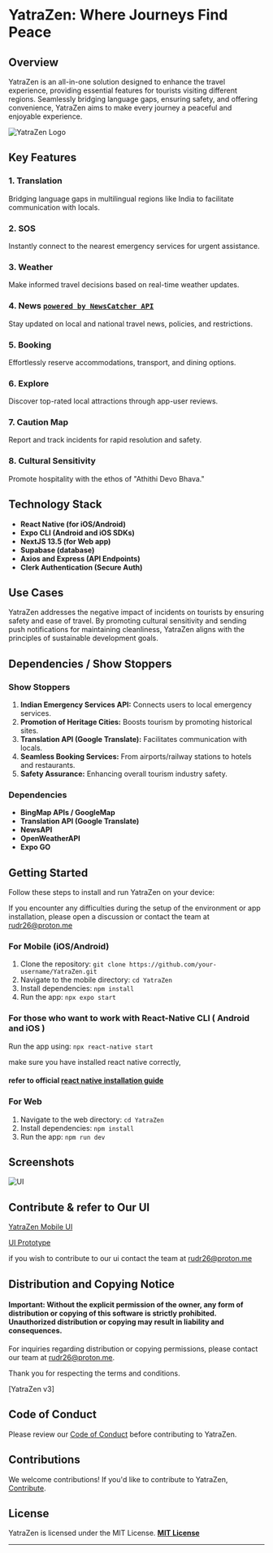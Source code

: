 
# YatraZen: Where Journeys Find Peace

## Overview

YatraZen is an all-in-one solution designed to enhance the travel experience, providing essential features for tourists visiting different regions. Seamlessly bridging language gaps, ensuring safety, and offering convenience, YatraZen aims to make every journey a peaceful and enjoyable experience.

![YatraZen Logo](https://ucarecdn.com/b71f779c-9894-48cf-9383-6ce0256d5956/-/scale_crop/385x91/-/format/auto/-/quality/normal/-/rasterize/)

## Key Features

### 1. Translation
Bridging language gaps in multilingual regions like India to facilitate communication with locals.

### 2. SOS
Instantly connect to the nearest emergency services for urgent assistance.

### 3. Weather
Make informed travel decisions based on real-time weather updates.

### 4. News [```powered by NewsCatcher API```](https://www.newscatcherapi.com/)
Stay updated on local and national travel news, policies, and restrictions.

### 5. Booking
Effortlessly reserve accommodations, transport, and dining options.

### 6. Explore
Discover top-rated local attractions through app-user reviews.

### 7. Caution Map
Report and track incidents for rapid resolution and safety.

### 8. Cultural Sensitivity
Promote hospitality with the ethos of "Athithi Devo Bhava."

## Technology Stack

- **React Native (for iOS/Android)**
- **Expo CLI (Android and iOS SDKs)**
- **NextJS 13.5 (for Web app)**
- **Supabase (database)**
- **Axios and Express (API Endpoints)**
- **Clerk Authentication (Secure Auth)**

## Use Cases

YatraZen addresses the negative impact of incidents on tourists by ensuring safety and ease of travel. By promoting cultural sensitivity and sending push notifications for maintaining cleanliness, YatraZen aligns with the principles of sustainable development goals.

## Dependencies / Show Stoppers

### Show Stoppers

1. **Indian Emergency Services API:** Connects users to local emergency services.
2. **Promotion of Heritage Cities:** Boosts tourism by promoting historical sites.
3. **Translation API (Google Translate):** Facilitates communication with locals.
4. **Seamless Booking Services:** From airports/railway stations to hotels and restaurants.
5. **Safety Assurance:** Enhancing overall tourism industry safety.

### Dependencies

- **BingMap APIs / GoogleMap**
- **Translation API (Google Translate)**
- **NewsAPI**
- **OpenWeatherAPI**
- **Expo GO**

## Getting Started

Follow these steps to install and run YatraZen on your device:

If you encounter any difficulties during the setup of the environment or app installation, please open a discussion or contact the team at rudr26@proton.me

### For Mobile (iOS/Android)

 1. Clone the repository: `git clone https://github.com/your-username/YatraZen.git`
 2. Navigate to the mobile directory: `cd YatraZen`
 3. Install dependencies: `npm install`
 4. Run the app: `npx expo start`
### For those who want to work with React-Native CLI ( Android and iOS )
Run the app using: `npx react-native start`

 make sure you have installed react native correctly, 
 #### refer to official [react native installation guide](https://reactnative.dev/docs/next/environment-setup)

### For Web

1. Navigate to the web directory: `cd YatraZen`
2. Install dependencies: `npm install`
3. Run the app: `npm run dev`

## Screenshots

![UI](https://ucarecdn.com/1c53f2b7-4a42-4e6a-b4c0-ad298bbba937/-/scale_crop/838x1264/-/format/auto/-/quality/best/)

## Contribute & refer to Our UI
[YatraZen Mobile UI](https://www.figma.com/file/kpnBON1tJlr1kXGh9w3j4v/Untitled?type=design&node-id=51-643&mode=design)

[UI Prototype](https://www.figma.com/proto/kpnBON1tJlr1kXGh9w3j4v/Untitled?page-id=51%3A643&node-id=70-1140&type=design)

if you wish to contribute to our ui contact the team at rudr26@proton.me

## Distribution and Copying Notice
#### **Important:** Without the explicit permission of the owner, any form of distribution or copying of this software is strictly prohibited. Unauthorized distribution or copying may result in liability and consequences.

For inquiries regarding distribution or copying permissions, please contact our team at rudr26@proton.me.

Thank you for respecting the terms and conditions.

[YatraZen v3]

## Code of Conduct

Please review our [Code of Conduct](CODE_OF_CONDUCT.md) before contributing to YatraZen.

## Contributions

We welcome contributions! If you'd like to contribute to YatraZen, [Contribute](CONTRIBUTING.md).

## License
YatraZen is licensed under the MIT License. **[MIT License](https://github.com/ru-dr/v3/blob/main/LICENSE.md)**

---
